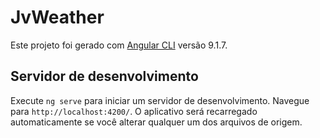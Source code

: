 # JvWeather

Este projeto foi gerado com [Angular CLI](https://github.com/angular/angular-cli) versão 9.1.7.

## Servidor de desenvolvimento

Execute `ng serve` para iniciar um servidor de desenvolvimento. Navegue para `http://localhost:4200/`. O aplicativo será recarregado automaticamente se você alterar qualquer um dos arquivos de origem.


